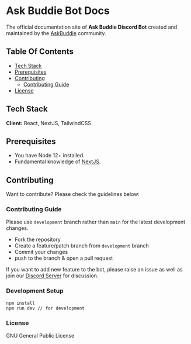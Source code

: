 # Ask Buddie Bot Docs

The official documentation site of **Ask Buddie Discord Bot** created and maintained by the [AskBuddie](https://www.facebook.com/groups/askbuddie) community.

## Table Of Contents

- [Tech Stack](#tech%20stack)
- [Prerequisites](#prerequisites)
- [Contributing](#Contributing)
  - [Contributing Guide](#Contributing-Guide)
- [License](#license)

## Tech Stack

**Client:** React, NextJS, TailwindCSS

## Prerequisites

- You have Node 12+ installed.
- Fundamental knowledge of [NextJS](https://nextjs.org/).

## Contributing

Want to contribute? Please check the guidelines below:

### Contributing Guide

Please use `development` branch rather than `main` for the latest development changes.

- Fork the repository
- Create a feature/patch branch from `development` branch
- Commit your changes
- push to the branch & open a pull request

If you want to add new feature to the bot, please raise an issue as well as join our [Discord Server](https://dsc.gg/askbuddie) for discussion.

### Development Setup

```
npm install
npm run dev // for development
```

### License

GNU General Public License
